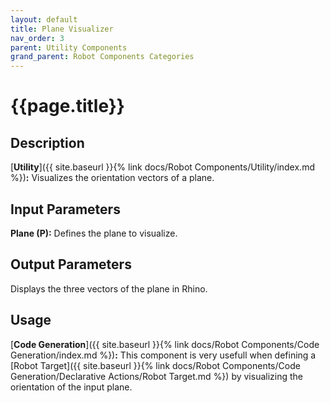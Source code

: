 ```yaml
---
layout: default
title: Plane Visualizer
nav_order: 3
parent: Utility Components
grand_parent: Robot Components Categories
---
```


# **{{page.title}}**

## **Description**

[**Utility**]({{ site.baseurl }}{% link docs/Robot Components/Utility/index.md %})**:**
Visualizes the orientation vectors of a plane.

## **Input Parameters**

**Plane (P):** Defines the plane to visualize.

## **Output Parameters**

Displays the three vectors of the plane in Rhino.

## **Usage**

[**Code Generation**]({{ site.baseurl }}{% link docs/Robot Components/Code Generation/index.md %})**:**
This component is very usefull when defining a [Robot Target]({{ site.baseurl }}{% link docs/Robot Components/Code Generation/Declarative Actions/Robot Target.md %}) by
visualizing the orientation of the input plane.